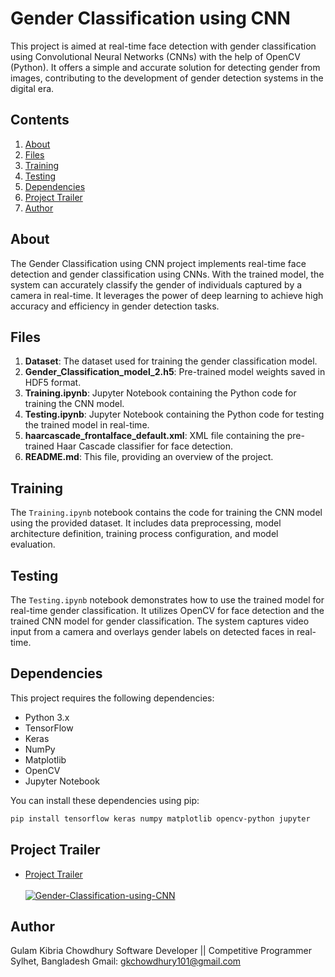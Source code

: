 # Gender Classification using CNN

This project is aimed at real-time face detection with gender classification using Convolutional Neural Networks (CNNs) with the help of OpenCV (Python). It offers a simple and accurate solution for detecting gender from images, contributing to the development of gender detection systems in the digital era.

## Contents

1. [About](#about)
2. [Files](#files)
3. [Training](#training)
4. [Testing](#testing)
5. [Dependencies](#dependencies)
6. [Project Trailer](#project-trailer)
7. [Author](#author)

## About

The Gender Classification using CNN project implements real-time face detection and gender classification using CNNs. With the trained model, the system can accurately classify the gender of individuals captured by a camera in real-time. It leverages the power of deep learning to achieve high accuracy and efficiency in gender detection tasks.

## Files

1. **Dataset**: The dataset used for training the gender classification model.
2. **Gender_Classification_model_2.h5**: Pre-trained model weights saved in HDF5 format.
3. **Training.ipynb**: Jupyter Notebook containing the Python code for training the CNN model.
4. **Testing.ipynb**: Jupyter Notebook containing the Python code for testing the trained model in real-time.
5. **haarcascade_frontalface_default.xml**: XML file containing the pre-trained Haar Cascade classifier for face detection.
6. **README.md**: This file, providing an overview of the project.

## Training

The `Training.ipynb` notebook contains the code for training the CNN model using the provided dataset. It includes data preprocessing, model architecture definition, training process configuration, and model evaluation.

## Testing

The `Testing.ipynb` notebook demonstrates how to use the trained model for real-time gender classification. It utilizes OpenCV for face detection and the trained CNN model for gender classification. The system captures video input from a camera and overlays gender labels on detected faces in real-time.

## Dependencies

This project requires the following dependencies:

- Python 3.x
- TensorFlow
- Keras
- NumPy
- Matplotlib
- OpenCV
- Jupyter Notebook

You can install these dependencies using pip:

```bash
pip install tensorflow keras numpy matplotlib opencv-python jupyter
```

## Project Trailer

- [Project Trailer](https://www.youtube.com/watch?v=nIurZm2oCs8) <br> <br>
  [![Gender-Classification-using-CNN](https://img.youtube.com/vi/nIurZm2oCs8/0.jpg)](https://www.youtube.com/watch?v=nIurZm2oCs8)

## Author

Gulam Kibria Chowdhury
Software Developer || Competitive Programmer
Sylhet, Bangladesh
Gmail: gkchowdhury101@gmail.com

